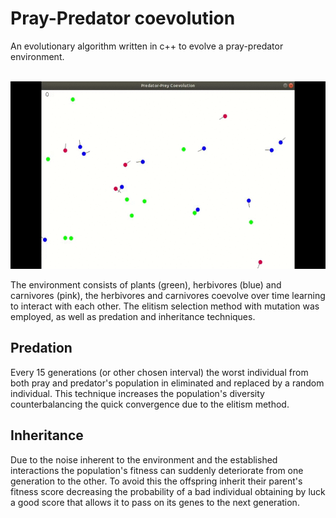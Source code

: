 # Pray-Predator coevolution

An evolutionary algorithm written in c++ to evolve a pray-predator environment.
<br/>
<br/>
<p align="center">
<img src="https://github.com/AliceDeLorenci/pray-predator-coevolution/blob/master/img/evolution.gif?raw=true" height="300">
</p>
The environment consists of plants (green), herbivores (blue) and carnivores (pink), the herbivores and carnivores coevolve over time learning to interact with each other. The elitism selection method with mutation was employed, as well as predation and inheritance techniques.
<br/>

## Predation
Every 15 generations (or other chosen interval) the worst individual from both pray and predator's population in eliminated and replaced by a random individual. This technique increases the population's diversity counterbalancing the quick convergence due to the elitism method.
<br/>

## Inheritance
Due to the noise inherent to the environment and the established interactions the population's fitness can suddenly deteriorate from one generation to the other. To avoid this the offspring inherit their parent's fitness score decreasing the probability of a bad individual obtaining by luck a good score that allows it to pass on its genes to the next generation.


